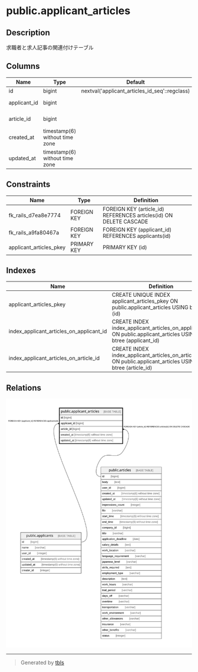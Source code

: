 # public.applicant_articles

## Description

求職者と求人記事の関連付けテーブル

## Columns

| Name | Type | Default | Nullable | Children | Parents | Comment |
| ---- | ---- | ------- | -------- | -------- | ------- | ------- |
| id | bigint | nextval('applicant_articles_id_seq'::regclass) | false |  |  |  |
| applicant_id | bigint |  | false |  | [public.applicants](public.applicants.md) | 求職者のID |
| article_id | bigint |  | false |  | [public.articles](public.articles.md) | 求人記事のID |
| created_at | timestamp(6) without time zone |  | false |  |  | 作成日時 |
| updated_at | timestamp(6) without time zone |  | false |  |  | 更新日時 |

## Constraints

| Name | Type | Definition |
| ---- | ---- | ---------- |
| fk_rails_d7ea8e7774 | FOREIGN KEY | FOREIGN KEY (article_id) REFERENCES articles(id) ON DELETE CASCADE |
| fk_rails_a9fa80467a | FOREIGN KEY | FOREIGN KEY (applicant_id) REFERENCES applicants(id) |
| applicant_articles_pkey | PRIMARY KEY | PRIMARY KEY (id) |

## Indexes

| Name | Definition |
| ---- | ---------- |
| applicant_articles_pkey | CREATE UNIQUE INDEX applicant_articles_pkey ON public.applicant_articles USING btree (id) |
| index_applicant_articles_on_applicant_id | CREATE INDEX index_applicant_articles_on_applicant_id ON public.applicant_articles USING btree (applicant_id) |
| index_applicant_articles_on_article_id | CREATE INDEX index_applicant_articles_on_article_id ON public.applicant_articles USING btree (article_id) |

## Relations

![er](public.applicant_articles.svg)

---

> Generated by [tbls](https://github.com/k1LoW/tbls)
